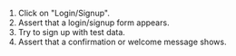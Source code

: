 1. Click on "Login/Signup".
2. Assert that a login/signup form appears.
3. Try to sign up with test data.
4. Assert that a confirmation or welcome message shows.